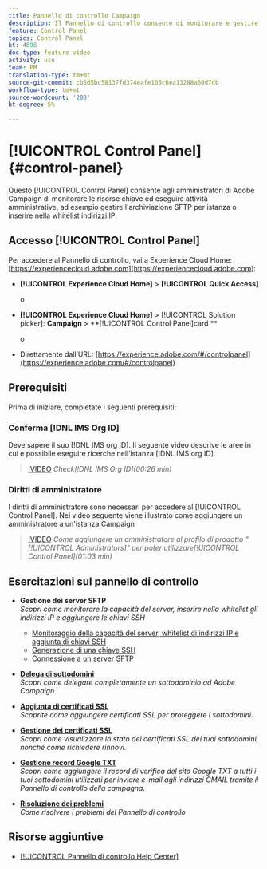 ```yaml
---
title: Pannello di controllo Campaign
description: Il Pannello di controllo consente di monitorare e gestire l'archiviazione SFTP per istanza e indirizzi IP per la whitelist.
feature: Control Panel
topics: Control Panel
kt: 4696
doc-type: feature video
activity: use
team: PM
translation-type: tm+mt
source-git-commit: cb5d5bc58137fd374eafe165c6ea13288a60d7db
workflow-type: tm+mt
source-wordcount: '280'
ht-degree: 5%

---
```



# [!UICONTROL Control Panel] {#control-panel}

Questo [!UICONTROL Control Panel] consente agli amministratori di Adobe Campaign di monitorare le risorse chiave ed eseguire attività amministrative, ad esempio gestire l&#39;archiviazione SFTP per istanza o inserire nella whitelist indirizzi IP.

## Accesso [!UICONTROL Control Panel]

Per accedere al Pannello di controllo, vai a Experience Cloud Home: [https://experiencecloud.adobe.com](https://experiencecloud.adobe.com):

* **[!UICONTROL Experience Cloud Home]** > **[!UICONTROL Quick Access]**

   o
* **[!UICONTROL Experience Cloud Home]**  > [!UICONTROL Solution picker]: **Campaign** > **[!UICONTROL Control Panel]card **

   o

* Direttamente dall’URL: [https://experience.adobe.com/#/controlpanel](https://experience.adobe.com/#/controlpanel)

## Prerequisiti

Prima di iniziare, completate i seguenti prerequisiti:

### Conferma [!DNL IMS Org ID]

Deve sapere il suo [!DNL IMS org ID]. Il seguente video descrive le aree in cui è possibile eseguire ricerche nell’istanza [!DNL IMS org ID].

>[!VIDEO](https://video.tv.adobe.com/v/27183?quality=12)
*Check[!DNL IMS Org ID](00:26 min)*

### Diritti di amministratore

I diritti di amministratore sono necessari per accedere al [!UICONTROL Control Panel].
Nel video seguente viene illustrato come aggiungere un amministratore a un&#39;istanza Campaign

>[!VIDEO](https://video.tv.adobe.com/v/27147?quality=12)
*Come aggiungere un amministratore al profilo di prodotto &quot;[!UICONTROL Administrators]&quot; per poter utilizzare[!UICONTROL Control Panel](01:03 min)*

## Esercitazioni sul pannello di controllo

* **Gestione dei server SFTP**
   <br>
   *Scopri come monitorare la capacità del server, inserire nella whitelist gli indirizzi IP e aggiungere le chiavi SSH*

   * [Monitoraggio della capacità del server, whitelist di indirizzi IP e aggiunta di chiavi SSH](/help/administrating/control-panel/monitoring-server-capacity-whitelisting-adding-ssh-key.md)
   * [Generazione di una chiave SSH](/help/administrating/control-panel/generate-ssh-key.md)
   * [Connessione a un server SFTP](/help/administrating/control-panel/connect-to-sftp-server.md)
* **[Delega di sottodomini](/help/administrating/control-panel/subdomain-delegation.md)**   <br>
   *Scopri come delegare completamente un sottodominio ad Adobe Campaign*
* **[Aggiunta di certificati SSL](/help/administrating/control-panel/adding-ssl-certificates.md)**   <br>
   *Scoprite come aggiungere certificati SSL per proteggere i sottodomini.*
* **[Gestione dei certificati SSL](/help/administrating/control-panel/managing-ssl-certificates.md)**   <br>
   *Scopri come visualizzare lo stato dei certificati SSL dei tuoi sottodomini, nonché come richiedere rinnovi.*
* **[Gestione record Google TXT](/help/administrating/control-panel/google-txt-record-management.md)**   <br>
   *Scopri come aggiungere il record di verifica del sito Google TXT a tutti i tuoi sottodomini utilizzati per inviare e-mail agli indirizzi GMAIL tramite il Pannello di controllo della campagna.*

* **[Risoluzione dei problemi](/help/administrating/control-panel/trouble-shooting.md)**   <br>
   *Come risolvere i problemi del Pannello di controllo*

## Risorse aggiuntive

* [[!UICONTROL Pannello di controllo Help Center]](https://docs.adobe.com/content/help/it-IT/control-panel/using/control-panel-home.html)

